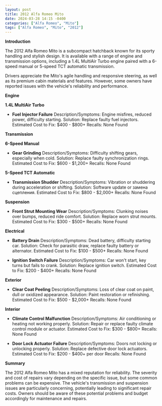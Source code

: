 ```yaml
---
layout: post
title: 2012 Alfa Romeo Mito
date: 2024-03-28 14:15 -0400
categories: ["Alfa Romeo", "Mito"]
tags: ["Alfa Romeo", "Mito", "2012"]
---
```

**Introduction**

The 2012 Alfa Romeo Mito is a subcompact hatchback known for its sporty handling and stylish design. It is available with a range of engine and transmission options, including a 1.4L MultiAir Turbo engine paired with a 6-speed manual or 5-speed TCT automatic transmission.

Drivers appreciate the Mito's agile handling and responsive steering, as well as its premium cabin materials and features. However, some owners have reported issues with the vehicle's reliability and performance.

**Engine**

**1.4L MultiAir Turbo**

* **Fuel Injector Failure**
Description/Symptoms: Engine misfires, reduced power, difficulty starting.
Solution: Replace faulty fuel injectors.
Estimated Cost to Fix: $400 - $800+
Recalls: None Found

**Transmission**

**6-Speed Manual**

* **Gear Grinding**
Description/Symptoms: Difficulty shifting gears, especially when cold.
Solution: Replace faulty synchronization rings.
Estimated Cost to Fix: $600 - $1,200+
Recalls: None Found

**5-Speed TCT Automatic**

* **Transmission Shudder**
Description/Symptoms: Vibration or shuddering during acceleration or shifting.
Solution: Software update or замена сцепления.
Estimated Cost to Fix: $800 - $2,000+
Recalls: None Found

**Suspension**

* **Front Strut Mounting Wear**
Description/Symptoms: Clunking noises over bumps, reduced ride comfort.
Solution: Replace worn strut mounts.
Estimated Cost to Fix: $300 - $500+
Recalls: None Found

**Electrical**

* **Battery Drain**
Description/Symptoms: Dead battery, difficulty starting car.
Solution: Check for parasitic draw, replace faulty battery or alternator.
Estimated Cost to Fix: $100 - $500+
Recalls: None Found

* **Ignition Switch Failure**
Description/Symptoms: Car won't start, key turns but fails to crank.
Solution: Replace ignition switch.
Estimated Cost to Fix: $200 - $400+
Recalls: None Found

**Exterior**

* **Clear Coat Peeling**
Description/Symptoms: Loss of clear coat on paint, dull or oxidized appearance.
Solution: Paint restoration or refinishing.
Estimated Cost to Fix: $500 - $2,000+
Recalls: None Found

**Interior**

* **Climate Control Malfunction**
Description/Symptoms: Air conditioning or heating not working properly.
Solution: Repair or replace faulty climate control module or actuator.
Estimated Cost to Fix: $300 - $800+
Recalls: None Found

* **Door Lock Actuator Failure**
Description/Symptoms: Doors not locking or unlocking properly.
Solution: Replace defective door lock actuators.
Estimated Cost to Fix: $200 - $400+ per door
Recalls: None Found

**Summary**

The 2012 Alfa Romeo Mito has a mixed reputation for reliability. The severity and cost of repairs vary depending on the specific issue, but some common problems can be expensive. The vehicle's transmission and suspension issues are particularly concerning, potentially leading to significant repair costs. Owners should be aware of these potential problems and budget accordingly for maintenance and repairs.
